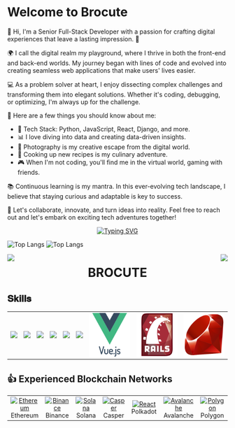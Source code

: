 # Welcome to **Brocute**

👋 Hi, I'm a Senior Full-Stack Developer with a passion for crafting digital experiences that leave a lasting impression. 🚀

🌍 I call the digital realm my playground, where I thrive in both the front-end and back-end worlds. My journey began with lines of code and evolved into creating seamless web applications that make users' lives easier.

💻 As a problem solver at heart, I enjoy dissecting complex challenges and transforming them into elegant solutions. Whether it's coding, debugging, or optimizing, I'm always up for the challenge.

🌟 Here are a few things you should know about me:
- 🔧 Tech Stack: Python, JavaScript, React, Django, and more.
- 📊 I love diving into data and creating data-driven insights.
- 📸 Photography is my creative escape from the digital world.
- 🍳 Cooking up new recipes is my culinary adventure.
- 🎮 When I'm not coding, you'll find me in the virtual world, gaming with friends.

📚 Continuous learning is my mantra. In this ever-evolving tech landscape, I believe that staying curious and adaptable is key to success.

🤝 Let's collaborate, innovate, and turn ideas into reality. Feel free to reach out and let's embark on exciting tech adventures together!

</p>
<p align="center">
  <a href="https://github.com/loyalty17">
    <img src="https://readme-typing-svg.herokuapp.com?font=Fira+Code&pause=1000&width=800&lines=Creative%2C+Passionate+and+Efficient+Web+Developer;+7%2B+years+of+hands-on+experience;&center=true" alt="Typing SVG" />
  </a>
</p>

![Top Langs](https://github-readme-stats.vercel.app/api?username=loyalty17&theme=merko&layout=compact&hide_border=true&show_icons=true)
![Top Langs](https://github-readme-stats.vercel.app/api/top-langs/?username=loyalty17&hide=prs&theme=merko&layout=compact&hide_border=true&show_icons=true)

<img align="left" src="https://visitor-badge.laobi.icu/badge?page_id=gyroflaw.gyroflaw" />
<img align="right" src="https://img.shields.io/github/followers/gyroflaw?label=Follow&style=social" />
<h1 align="center">BROCUTE</h1>

## **𝐒𝐤𝐢𝐥𝐥𝐬**

<table>
  <tr>
    <td><img src="https://cdn.iconscout.com/icon/free/png-128/c-57-1175191.png" width="100"></td>
    <td><img src="https://cdn.iconscout.com/icon/free/png-64/node-js-1174925.png" width="100"></td>
    <td><img src="https://cdn.iconscout.com/icon/free/png-64/javascript-24-1174950.png" width="100"></td>
    <td><img src="https://cdn.iconscout.com/icon/free/png-64/typescript-1174965.png" width="100"></td>
    <td><img src="https://cdn.iconscout.com/icon/free/png-64/python-2-226051.png" width="100"></td>
    <td><img src="https://cdn.iconscout.com/icon/free/png-64/java-59-1174952.png" width="100"></td>
    <td><img src="https://raw.githubusercontent.com/devicons/devicon/master/icons/vuejs/vuejs-original-wordmark.svg" alt="vuejs" width="100" height="100"/></td>
    <td><img src="https://raw.githubusercontent.com/devicons/devicon/master/icons/rails/rails-original-wordmark.svg" alt="rails" width="100" height="100"/></td>
    <td><img src="https://raw.githubusercontent.com/devicons/devicon/master/icons/ruby/ruby-original.svg" alt="ruby" width="100" height="100"/></td>
  </tr>
</table>

## **👍 Experienced Blockchain Networks**

<table>
  <tr>
    <td align="center" width="96">
      <a href="">
        <img src="https://encrypted-tbn0.gstatic.com/images?q=tbn:ANd9GcQBUCvl89tSAMKbnSZqc9itD8CqFMpaModsxA&usqp=CAU" width="48" height="48" alt="Ethereum" />
      </a>
      <br>Ethereum
    </td>
    <td align="center" width="96">
      <a href="">
        <img src="https://encrypted-tbn0.gstatic.com/images?q=tbn:ANd9GcQ0bukCY968PkxsM2v3W7dLuMvkSjS1Ni65vQ&usqp=CAU" width="48" height="48" alt="Binance" />
      </a>
      <br>Binance
    </td>
    <td align="center" width="96">
      <a href="">
        <img src="https://cryptologos.cc/logos/solana-sol-logo.png" width="48" height="48" alt="Solana" />
      </a>
      <br>Solana
    </td>
    <td align="center" width="96">
      <a href="">
        <img src="https://cryptologos.cc/logos/casper-cspr-logo.png" width="48" height="48" alt="Casper" />
      </a>
      <br>Casper
    </td>    
    <td align="center" width="96">
      <a href="" >
        <img src="https://encrypted-tbn0.gstatic.com/images?q=tbn:ANd9GcS3plj3648_HE4GOntwzMxwsGq9Ro9qf-wx9w&usqp=CAU" width="48" height="48" alt="React" />
      </a>
      <br>Polkadot
    </td>
    <td align="center" width="96">
      <a href="">
        <img src="https://encrypted-tbn0.gstatic.com/images?q=tbn:ANd9GcR4pf4JAFjfEhB5VY0-TJH4Y1aLS-BPCdddsw&usqp=CAU" width="48" height="48" alt="Avalanche" />
      </a>
      <br>Avalanche
    </td>
    <td align="center" width="96">
      <a href="">
        <img src="https://encrypted-tbn0.gstatic.com/images?q=tbn:ANd9GcQgwyOAYn_Z1BalQYMfN8zVqwenavJVSO9SUZ1rz0ZerShW-5Ubzf6U96kLODC-ta2bVks&usqp=CAU" width="48" height="48" alt="Polygon" />
      </a>
      <br>Polygon
    </td>
  </tr>
  </table>
